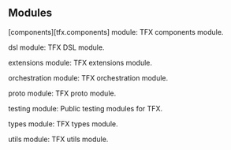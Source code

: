 ## Modules

[components][tfx.components] module: TFX components module.

dsl module: TFX DSL module.

extensions module: TFX extensions module.

orchestration module: TFX orchestration module.

proto module: TFX proto module.

testing module: Public testing modules for TFX.

types module: TFX types module.

utils module: TFX utils module.
